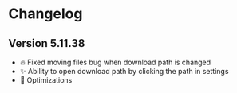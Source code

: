 ﻿# Changelog
## Version 5.11.38
- 🔥 Fixed moving files bug when download path is changed
- ✨ Ability to open download path by clicking the path in settings
- 🔄 Optimizations